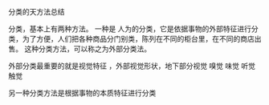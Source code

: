 分类的天方法总结

分类，基本上有两种方法。 一种是
人为的分类，它是依据事物的外部特征进行分类，为了方便，人们把各种商品分门别类，陈列在不同的柜台里，在不同的商店出售。 这种分类方法，可以称之为外部分类法。

外部分类最重要的就是视觉特征 ，外部视觉形状，地下部分视觉
嗅觉 味觉 听觉 触觉


另一种分类方法是根据事物的本质特征进行分类
